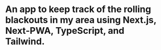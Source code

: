 # An app to keep track of the rolling blackouts in my area using Next.js, Next-PWA, TypeScript, and Tailwind.
